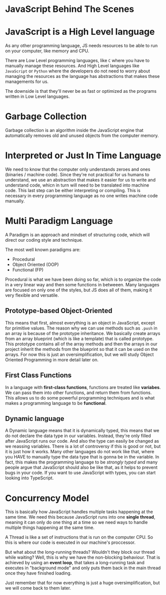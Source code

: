 # JavaScript Behind The Scenes

# JavaScript is a High Level language

As any other programming language, JS needs resources to be able to run on your computer, like memory and CPU.

There are Low Level programming languages, like `C` where you have to manually manage these resources. And High Level languages like `JavaScript` or `Python` where the developers do not need to worry about managing the resources as the language has abstractions that makes these managements for us.

The downside is that they'll never be as fast or optimized as the programs written in Low Level languages.

# Garbage Collection

Garbage collection is an algorithm inside the JavaScript engine that automatically removes old and unused objects from the computer memory.

# Interpreted or Just In Time Language

We need to know that the computer only understands zeroes and ones (binaries / machine code). Since they're not practical for us humans to understand, we use an abstraction that makes it easier for us to write and understand code, whicn in turn will need to be translated into machine code. This last step can be either interpreting or compiling. This is necessary in every programming language as no one writes machine code manually.

# Multi Paradigm Language

A Paradigm is an approach and mindset of structuring code, which will direct our coding style and technique.

The most well known paradigms are:

- Procedural
- Object Oriented (OOP)
- Functional (FP)

Procedural is what we have been doing so far, which is to organize the code in a very linear way and then some functions in betweeen. Many languages are focused on only one of the styles, but JS does all of them, making it very flexible and versatile.

## Prototype-based Object-Oriented

This means that first, almost everything is an object in JavaScript, except for primitive values. The reason why we can use methods such as `.push` in an array is because of the prototype inheritance. We basically create arrays from an array blueprint (which is like a template) that is called prototype. This prototype contains all of the array methods and then the arrays in our project inherit the methods from the blueprint so that it can be used on the arrays.
For now this is just an oversimplification, but we will study Object Oriented Programming in more detail later on.

## First Class Functions

In a language with **first-class functions**, functions are treated like **variabes**. We can pass them into other functions, and return them from functions. This allows us to do some powerful programming techniques and is what makes a programming language to be **functional**.

## Dynamic language

A Dynamic language means that it is dynamically typed, this means that we do not declare the data type in our variables. Instead, they're only filled after JavaScript runs our code. And also the type can easily be changed as we reassing variables. There is a lot of controversy if this is good or not, but it is just how it works.
Many other languages do not work like that, where you HAVE to manually type the data type that is gonna be in the variable. In fact, this makes the programming language to be _strongly typed_ and many people argue that JavaScript should also be like that, as it helps to prevent bugs in your code.
If you want to use JavaScript with types, you can start looking into TypeScript.

# Concurrency Model

This is basically how JavaScript handles multiple tasks happening at the same time. We need this because JavaScript runs into one **single thread**, meaning it can only do one thing at a time so we need ways to handle multiple things happening at the same time.

A Thread is like a set of instructions that is run on the computer CPU. So this is where our code is executed in our machine's proccessor.

But what about the long-running threads? Wouldn't they block our thread while waiting? Well, this is why we have the non-blocking behaviour. That is achieved by using an **event loop**, that takes a long-running task and executes in "background mode" and only puts them back in the main thread once they have finished loading.

Just remember that for now everything is just a huge oversimplification, but we will come back to them later.
